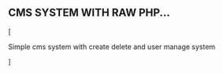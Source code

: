 ## CMS SYSTEM WITH RAW PHP... 
[<p>Simple cms system with create delete and user manage system</p>] 
